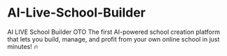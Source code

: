 # AI-Live-School-Builder
AI LIVE School Builder OTO The first AI-powered school creation platform that lets you build, manage, and profit from your own online school in just minutes! 🔥
